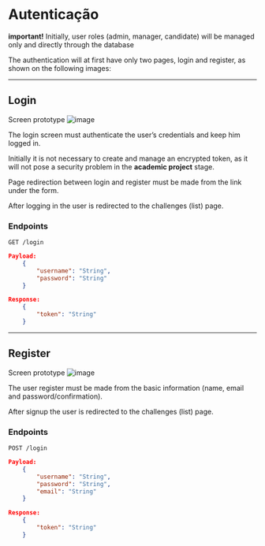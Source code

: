 # Autenticação 
**important!** Initially, user roles (admin, manager, candidate) will be managed only and directly through the database

The authentication will at first have only two pages, login and register, as shown on the following images:

---

## Login
Screen prototype
![image](https://user-images.githubusercontent.com/34667580/170843837-c67f5749-fc86-4cc8-be22-63d61c62673d.png)

The login screen must authenticate the user’s credentials and keep him logged in.

Initially it is not necessary to create and manage an encrypted token, as it will not pose a security problem in the **academic project** stage.

Page redirection between login and register must be made from the link under the form.

After logging in the user is redirected to the challenges (list) page.


### **Endpoints**
`GET /login`
```json
Payload:
    {
        "username": "String",
        "password": "String"
    }

Response:
    {
        "token": "String"
    }
```

---

## Register
Screen prototype
![image](https://user-images.githubusercontent.com/34667580/170843867-bac8304d-f7d6-4018-ac27-4ea2799db686.png)

The user register must be made from the basic information (name, email and password/confirmation).

After signup the user is redirected to the challenges (list) page.

### **Endpoints**
`POST /login`
```json
Payload:
    {
        "username": "String",
        "password": "String",
        "email": "String"
    }

Response:
    {
        "token": "String"
    }
```
